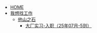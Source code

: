 <!-- docs/_sidebar.md -->
- [HOME](/)
- [我想找工作](#i-want-a-job（我想找工作）)
  - [他山之石](#他山之石)
    - [大厂实习-入职（25年07月-5则）](#大厂实习-入职（25年07月-5则）)
    
    